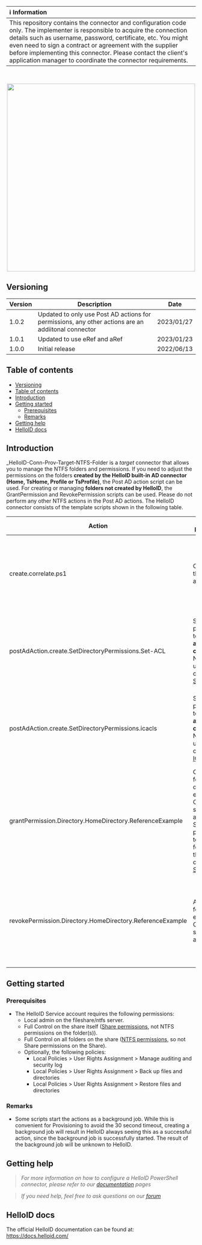 | :information_source: Information |
|:---------------------------|
| This repository contains the connector and configuration code only. The implementer is responsible to acquire the connection details such as username, password, certificate, etc. You might even need to sign a contract or agreement with the supplier before implementing this connector. Please contact the client's application manager to coordinate the connector requirements. |
<br />
<p align="center">
  <img src="https://www.tools4ever.nl/connector-logos/ntfs-logo.png" width="500">
</p>

## Versioning
| Version | Description | Date |
| - | - | - |
| 1.0.2   | Updated to only use Post AD actions for permissions, any other actions are an addiitonal connector | 2023/01/27  |
| 1.0.1   | Updated to use eRef and aRef | 2023/01/23  |
| 1.0.0   | Initial release | 2022/06/13  |

## Table of contents
- [Versioning](#versioning)
- [Table of contents](#table-of-contents)
- [Introduction](#introduction)
- [Getting started](#getting-started)
  - [Prerequisites](#prerequisites)
  - [Remarks](#remarks)
- [Getting help](#getting-help)
- [HelloID docs](#helloid-docs)

## Introduction
_HelloID-Conn-Prov-Target-NTFS-Folder is a _target_ connector that allows you to manage the NTFS folders and permissions.
If you need to adjust the permissions on the folders __created by the HelloID built-in AD connector (Home, TsHome, Profile or TsProfile)__, the Post AD action script can be used.
For creating or managing __folders not created by HelloID__, the GrantPermission and RevokePermission scripts can be used.
Please do not perform any other NTFS actions in the Post AD actions.
The HelloID connector consists of the template scripts shown in the following table.

| Action                          | Action(s) Performed                           | Comment   | 
| ------------------------------- | --------------------------------------------- | --------- |
| create.correlate.ps1                                | Correlate to the AD account                   | This script has a dependency to the Microsoft AD system, since it has to set the permissions for that account. |
| postAdAction.create.SetDirectoryPermissions.Set-ACL | Set permissions to the __already created__ NTFS folder using the command [Set-ACL](https://docs.microsoft.com/en-us/powershell/module/microsoft.powershell.security/set-acl?view=powershell-7.2)  | This script has to be run in the __Create__ [Post Action](https://docs.helloid.com/hc/en-us/articles/360012421460-Configure-the-on-premises-Microsoft-Active-Directory-target-system#2.4.2:~:text=Post%20Action%20Configuration) of the [built-in Microsoft Active Directory Target Connector](https://docs.helloid.com/hc/en-us/articles/360012421460-Configure-the-on-premises-Microsoft-Active-Directory-target-system)  |
| postAdAction.create.SetDirectoryPermissions.icacls | Set permissions to the __already created__ NTFS folder using the command [ICACLS](https://docs.microsoft.com/en-us/windows-server/administration/windows-commands/icacls)  | This script has to be run in the __Create__ [Post Action](https://docs.helloid.com/hc/en-us/articles/360012421460-Configure-the-on-premises-Microsoft-Active-Directory-target-system#2.4.2:~:text=Post%20Action%20Configuration) of the [built-in Microsoft Active Directory Target Connector](https://docs.helloid.com/hc/en-us/articles/360012421460-Configure-the-on-premises-Microsoft-Active-Directory-target-system)  |
| grantPermission.Directory.HomeDirectory.ReferenceExample | Create folder if it doesn't exist. Optionally, set the AD attributte. Set permissions to the NTFS folder using the command [Set-ACL](https://docs.microsoft.com/en-us/powershell/module/microsoft.powershell.security/set-acl?view=powershell-7.2)  | If the folder cannot be found, it will be created. This example specifically shows how to set the HomeDirectory in AD.  |
| revokePermission.Directory.HomeDirectory.ReferenceExample | Archive folder if it exists. Optionally, set the AD attributte  | If the folder cannot be found, the archive action will be skipped. This example specifically shows how to set the HomeDirectory in AD.  |

## Getting started

### Prerequisites
- The HelloID Service account requires the following permissions:
  - Local admin on the fileshare/ntfs server.
  - Full Control on the share itself ([Share permissions](https://docs.microsoft.com/en-us/iis/web-hosting/configuring-servers-in-the-windows-web-platform/configuring-share-and-ntfs-permissions#:~:text=To%20configure%20permissions%20for%20the%20share), not NTFS permissions on the folder(s)).
  - Full Control on all folders on the share ([NTFS permissions](https://docs.microsoft.com/en-us/iis/web-hosting/configuring-servers-in-the-windows-web-platform/configuring-share-and-ntfs-permissions#:~:text=To%20configure%20permissions%20for%20the%20folder%20structuree), so not Share permissions on the Share).
  - Optionally, the following policies: 
    - Local Policies > User Rights Assignment > Manage auditing and security log
    - Local Policies > User Rights Assignment > Back up files and directories
    - Local Policies > User Rights Assignment > Restore files and directories

### Remarks
 - Some scripts start the actions as a background job. While this is convenient for Provisioning to avoid the 30 second timeout, creating a background job will result in HelloID always seeing this as a successful action, since the background job is successfully started. The result of the background job will be unknown to HelloID.

## Getting help
> _For more information on how to configure a HelloID PowerShell connector, please refer to our [documentation](https://docs.helloid.com/hc/en-us/articles/360012558020-Configure-a-custom-PowerShell-target-system) pages_

> _If you need help, feel free to ask questions on our [forum](https://forum.helloid.com)_

## HelloID docs
The official HelloID documentation can be found at: https://docs.helloid.com/
